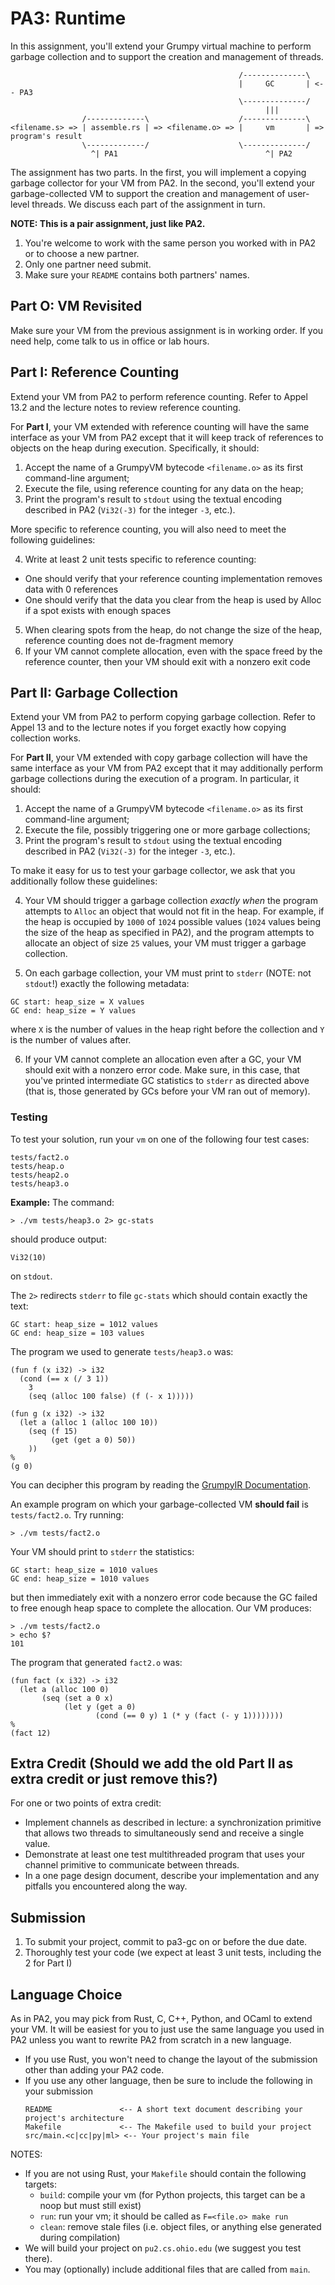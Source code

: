 # PA3: Runtime

In this assignment, you'll extend your Grumpy virtual machine to perform garbage collection and to support the creation and management of threads. 

```
                                                   /--------------\
                                                   |     GC       | <-- PA3
                                                   \--------------/
                                                         |||
                /-------------\                    /--------------\
<filename.s> => | assemble.rs | => <filename.o> => |     vm       | => program's result
                \-------------/                    \--------------/
                  ^| PA1                                 ^| PA2
```

The assignment has two parts. In the first, you will implement a copying garbage collector for your VM from PA2. In the second, you'll extend your garbage-collected VM to support the creation and management of user-level threads. We discuss each part of the assignment in turn. 

**NOTE: This is a pair assignment, just like PA2.**

1. You're welcome to work with the same person you worked with in PA2 or to choose a new partner.
2. Only one partner need submit.
3. Make sure your `README` contains both partners' names.

## Part O: VM Revisited

Make sure your VM from the previous assignment is in working order. If you need help, come talk to us in office or lab hours.

## Part I: Reference Counting

Extend your VM from PA2 to perform reference counting. Refer to Appel 13.2 and the lecture notes to review reference counting.

For **Part I**, your VM extended with reference counting will have the same interface as your VM from PA2 except that it will keep track of references to objects on the heap during execution. Specifically, it should:

1. Accept the name of a GrumpyVM bytecode `<filename.o>` as its first command-line argument;
2. Execute the file, using reference counting for any data on the heap;
3. Print the program's result to `stdout` using the textual encoding described in PA2 (`Vi32(-3)` for the integer `-3`, etc.). 

More specific to reference counting, you will also need to meet the following guidelines:

4. Write at least 2 unit tests specific to reference counting:
- One should verify that your reference counting implementation removes data with 0 references
- One should verify that the data you clear from the heap is used by Alloc if a spot exists with enough spaces
5. When clearing spots from the heap, do not change the size of the heap, reference counting does not de-fragment memory
6. If your VM cannot complete allocation, even with the space freed by the reference counter, then your VM should exit with a nonzero exit code

## Part II: Garbage Collection

Extend your VM from PA2 to perform copying garbage collection. Refer to Appel 13 and to the lecture notes if you forget exactly how copying collection works. 

For **Part II**, your VM extended with copy garbage collection will have the same interface as your VM from PA2 except that it may additionally perform garbage collections during the execution of a program. In particular, it should: 

1. Accept the name of a GrumpyVM bytecode `<filename.o>` as its first command-line argument;
2. Execute the file, possibly triggering one or more garbage collections;
3. Print the program's result to `stdout` using the textual encoding described in PA2 (`Vi32(-3)` for the integer `-3`, etc.). 

To make it easy for us to test your garbage collector, we ask that you additionally follow these guidelines:

4. Your VM should trigger a garbage collection *exactly when* the program attempts to `Alloc` an object that would not fit in the heap. For example, if the heap is occupied by `1000` of `1024` possible values (`1024` values being the size of the heap as specified in PA2), and the program attempts to allocate an object of size `25` values, your VM must trigger a garbage collection.

5. On each garbage collection, your VM must print to `stderr` (NOTE: not `stdout`!) exactly the following metadata:

```
GC start: heap_size = X values
GC end: heap_size = Y values
```

where `X` is the number of values in the heap right before the collection and `Y` is the number of values after. 

6. If your VM cannot complete an allocation even after a GC, your VM should exit with a nonzero error code. Make sure, in this case, that you've printed intermediate GC statistics to `stderr` as directed above (that is, those generated by GCs before your VM ran out of memory).

### Testing

To test your solution, run your `vm` on one of the following four test cases: 

```
tests/fact2.o
tests/heap.o
tests/heap2.o
tests/heap3.o
```

**Example:** The command:

```
> ./vm tests/heap3.o 2> gc-stats
```

should produce output:

```
Vi32(10)
```

on `stdout`. 

The `2>` redirects `stderr` to file `gc-stats` which should contain exactly the text:

```
GC start: heap_size = 1012 values
GC end: heap_size = 103 values
```

The program we used to generate `tests/heap3.o` was: 

```
(fun f (x i32) -> i32
  (cond (== x (/ 3 1))
    3
    (seq (alloc 100 false) (f (- x 1)))))
    
(fun g (x i32) -> i32
  (let a (alloc 1 (alloc 100 10))
    (seq (f 15)
         (get (get a 0) 50))
    ))
%
(g 0)
```

You can decipher this program by reading the [GrumpyIR Documentation](../doc/ir.md).

An example program on which your garbage-collected VM **should fail** is `tests/fact2.o`. Try running:

```
> ./vm tests/fact2.o
```

Your VM should print to `stderr` the statistics: 

```
GC start: heap_size = 1010 values
GC end: heap_size = 1010 values
```

but then immediately exit with a nonzero error code because the GC failed to free enough heap space to complete the allocation. Our VM produces: 

```
> ./vm tests/fact2.o
> echo $?
101
```

The program that generated `fact2.o` was:

```
(fun fact (x i32) -> i32
  (let a (alloc 100 0) 
       (seq (set a 0 x)
            (let y (get a 0)
                   (cond (== 0 y) 1 (* y (fact (- y 1))))))))
%
(fact 12)
```

## Extra Credit (Should we add the old Part II as extra credit or just remove this?)

For one or two points of extra credit:

* Implement channels as described in lecture: a synchronization primitive that allows two threads to simultaneously send and receive a single value.
* Demonstrate at least one test multithreaded program that uses your channel primitive to communicate between threads.
* In a one page design document, describe your implementation and any pitfalls you encountered along the way.

## Submission

1. To submit your project, commit to pa3-gc on or before the due date.
2. Thoroughly test your code (we expect at least 3 unit tests, including the 2 for Part I)


## Language Choice

As in PA2, you may pick from Rust, C, C++, Python, and OCaml to extend your VM. It will be easiest for you to just use the same language you used in PA2 unless you want to rewrite PA2 from scratch in a new language.

- If you use Rust, you won't need to change the layout of the submission other than adding your PA2 code.
- If you use any other language, then be sure to include the following in your submission
   ```
   README               <-- A short text document describing your project's architecture
   Makefile             <-- The Makefile used to build your project
   src/main.<c|cc|py|ml> <-- Your project's main file
   ```

NOTES:
* If you are not using Rust, your `Makefile` should contain the following targets:
  - `build`: compile your vm (for Python projects, this target can be a noop but must still exist)
  - `run`: run your vm; it should be called as `F=<file.o> make run`
  - `clean`: remove stale files (i.e. object files, or anything else generated during compilation)
* We will build your project on `pu2.cs.ohio.edu` (we suggest you test there).
* You may (optionally) include additional files that are called from `main`.

